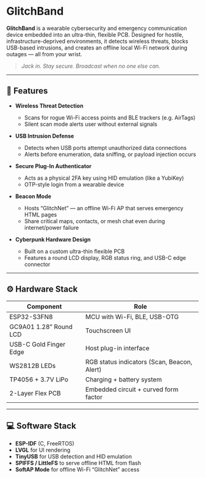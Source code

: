 # GlitchBand

**GlitchBand** is a wearable cybersecurity and emergency communication device embedded into an ultra-thin, flexible PCB. Designed for hostile, infrastructure-deprived environments, it detects wireless threats, blocks USB-based intrusions, and creates an offline local Wi-Fi network during outages — all from your wrist.

> *Jack in. Stay secure. Broadcast when no one else can.*

---

## 🔐 Features

- **Wireless Threat Detection**
  - Scans for rogue Wi-Fi access points and BLE trackers (e.g. AirTags)
  - Silent scan mode alerts user without external signals

- **USB Intrusion Defense**
  - Detects when USB ports attempt unauthorized data connections
  - Alerts before enumeration, data sniffing, or payload injection occurs

- **Secure Plug-In Authenticator**
  - Acts as a physical 2FA key using HID emulation (like a YubiKey)
  - OTP-style login from a wearable device

- **Beacon Mode**
  - Hosts “GlitchNet” — an offline Wi-Fi AP that serves emergency HTML pages
  - Share critical maps, contacts, or mesh chat even during internet/power failure

- **Cyberpunk Hardware Design**
  - Built on a custom ultra-thin flexible PCB
  - Features a round LCD display, RGB status ring, and USB-C edge connector

---

## ⚙️ Hardware Stack

| Component | Role |
|----------|------|
| ESP32-S3FN8 | MCU with Wi-Fi, BLE, USB-OTG |
| GC9A01 1.28” Round LCD | Touchscreen UI |
| USB-C Gold Finger Edge | Host plug-in interface |
| WS2812B LEDs | RGB status indicators (Scan, Beacon, Alert) |
| TP4056 + 3.7V LiPo | Charging + battery system |
| 2-Layer Flex PCB | Embedded circuit + curved form factor |

---

## 💻 Software Stack

- **ESP-IDF** (C, FreeRTOS)
- **LVGL** for UI rendering
- **TinyUSB** for USB detection and HID emulation
- **SPIFFS / LittleFS** to serve offline HTML from flash
- **SoftAP Mode** for offline Wi-Fi “GlitchNet” access
